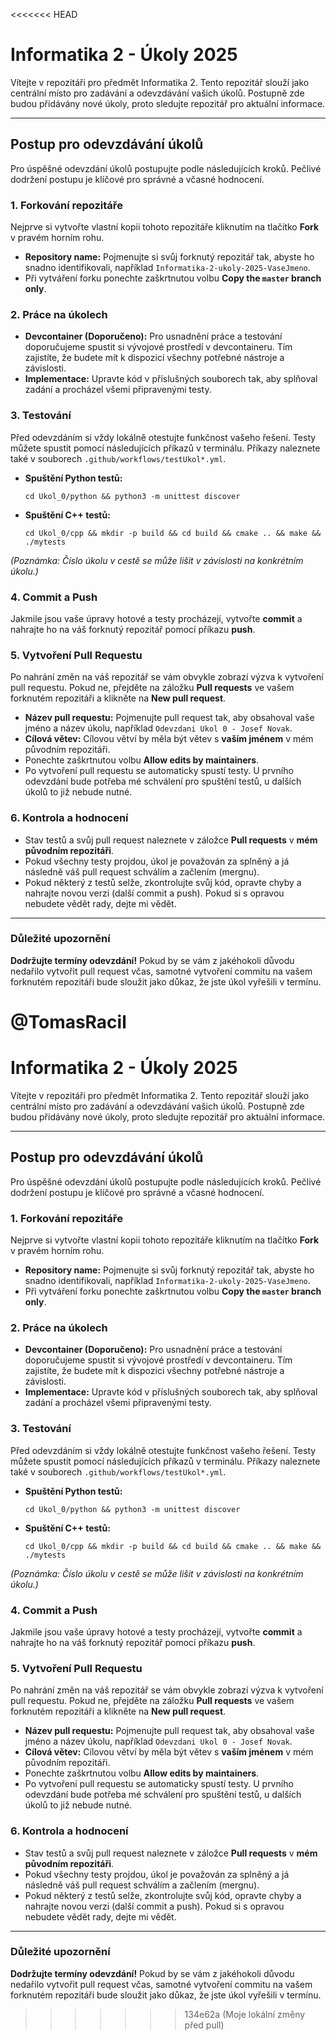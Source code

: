 <<<<<<< HEAD
# Informatika 2 - Úkoly 2025

Vítejte v repozitáři pro předmět Informatika 2. Tento repozitář slouží jako centrální místo pro zadávání a odevzdávání vašich úkolů. Postupně zde budou přidávány nové úkoly, proto sledujte repozitář pro aktuální informace.

---

## Postup pro odevzdávání úkolů

Pro úspěšné odevzdání úkolů postupujte podle následujících kroků. Pečlivé dodržení postupu je klíčové pro správné a včasné hodnocení.

### 1. Forkování repozitáře
Nejprve si vytvořte vlastní kopii tohoto repozitáře kliknutím na tlačítko **Fork** v pravém horním rohu.

* **Repository name:** Pojmenujte si svůj forknutý repozitář tak, abyste ho snadno identifikovali, například `Informatika-2-ukoly-2025-VaseJmeno`.
* Při vytváření forku ponechte zaškrtnutou volbu **Copy the `master` branch only**.

### 2. Práce na úkolech
* **Devcontainer (Doporučeno):** Pro usnadnění práce a testování doporučujeme spustit si vývojové prostředí v devcontaineru. Tím zajistíte, že budete mít k dispozici všechny potřebné nástroje a závislosti.
* **Implementace:** Upravte kód v příslušných souborech tak, aby splňoval zadání a procházel všemi připravenými testy.

### 3. Testování
Před odevzdáním si vždy lokálně otestujte funkčnost vašeho řešení. Testy můžete spustit pomocí následujících příkazů v terminálu. Příkazy naleznete také v souborech `.github/workflows/testUkol*.yml`.

* **Spuštění Python testů:**
    ```shell
    cd Ukol_0/python && python3 -m unittest discover
    ```
* **Spuštění C++ testů:**
    ```shell
    cd Ukol_0/cpp && mkdir -p build && cd build && cmake .. && make && ./mytests
    ```
*(Poznámka: Číslo úkolu v cestě se může lišit v závislosti na konkrétním úkolu.)*

### 4. Commit a Push
Jakmile jsou vaše úpravy hotové a testy procházejí, vytvořte **commit** a nahrajte ho na váš forknutý repozitář pomocí příkazu **push**.

### 5. Vytvoření Pull Requestu
Po nahrání změn na váš repozitář se vám obvykle zobrazí výzva k vytvoření pull requestu. Pokud ne, přejděte na záložku **Pull requests** ve vašem forknutém repozitáři a klikněte na **New pull request**.

* **Název pull requestu:** Pojmenujte pull request tak, aby obsahoval vaše jméno a název úkolu, například `Odevzdani Ukol 0 - Josef Novak`.
* **Cílová větev:** Cílovou větví by měla být větev s **vaším jménem** v mém původním repozitáři.
* Ponechte zaškrtnutou volbu **Allow edits by maintainers**.
* Po vytvoření pull requestu se automaticky spustí testy. U prvního odevzdání bude potřeba mé schválení pro spuštění testů, u dalších úkolů to již nebude nutné.

### 6. Kontrola a hodnocení
* Stav testů a svůj pull request naleznete v záložce **Pull requests** v **mém původním repozitáři**.
* Pokud všechny testy projdou, úkol je považován za splněný a já následně váš pull request schválím a začlením (mergnu).
* Pokud některý z testů selže, zkontrolujte svůj kód, opravte chyby a nahrajte novou verzi (další commit a push). Pokud si s opravou nebudete vědět rady, dejte mi vědět.

---

### Důležité upozornění
**Dodržujte termíny odevzdání!** Pokud by se vám z jakéhokoli důvodu nedařilo vytvořit pull request včas, samotné vytvoření commitu na vašem forknutém repozitáři bude sloužit jako důkaz, že jste úkol vyřešili v termínu.

@TomasRacil
=======
# Informatika 2 - Úkoly 2025

Vítejte v repozitáři pro předmět Informatika 2. Tento repozitář slouží jako centrální místo pro zadávání a odevzdávání vašich úkolů. Postupně zde budou přidávány nové úkoly, proto sledujte repozitář pro aktuální informace.

---

## Postup pro odevzdávání úkolů

Pro úspěšné odevzdání úkolů postupujte podle následujících kroků. Pečlivé dodržení postupu je klíčové pro správné a včasné hodnocení.

### 1. Forkování repozitáře
Nejprve si vytvořte vlastní kopii tohoto repozitáře kliknutím na tlačítko **Fork** v pravém horním rohu.

* **Repository name:** Pojmenujte si svůj forknutý repozitář tak, abyste ho snadno identifikovali, například `Informatika-2-ukoly-2025-VaseJmeno`.
* Při vytváření forku ponechte zaškrtnutou volbu **Copy the `master` branch only**.

### 2. Práce na úkolech
* **Devcontainer (Doporučeno):** Pro usnadnění práce a testování doporučujeme spustit si vývojové prostředí v devcontaineru. Tím zajistíte, že budete mít k dispozici všechny potřebné nástroje a závislosti.
* **Implementace:** Upravte kód v příslušných souborech tak, aby splňoval zadání a procházel všemi připravenými testy.

### 3. Testování
Před odevzdáním si vždy lokálně otestujte funkčnost vašeho řešení. Testy můžete spustit pomocí následujících příkazů v terminálu. Příkazy naleznete také v souborech `.github/workflows/testUkol*.yml`.

* **Spuštění Python testů:**
    ```shell
    cd Ukol_0/python && python3 -m unittest discover
    ```
* **Spuštění C++ testů:**
    ```shell
    cd Ukol_0/cpp && mkdir -p build && cd build && cmake .. && make && ./mytests
    ```
*(Poznámka: Číslo úkolu v cestě se může lišit v závislosti na konkrétním úkolu.)*

### 4. Commit a Push
Jakmile jsou vaše úpravy hotové a testy procházejí, vytvořte **commit** a nahrajte ho na váš forknutý repozitář pomocí příkazu **push**.

### 5. Vytvoření Pull Requestu
Po nahrání změn na váš repozitář se vám obvykle zobrazí výzva k vytvoření pull requestu. Pokud ne, přejděte na záložku **Pull requests** ve vašem forknutém repozitáři a klikněte na **New pull request**.

* **Název pull requestu:** Pojmenujte pull request tak, aby obsahoval vaše jméno a název úkolu, například `Odevzdani Ukol 0 - Josef Novak`.
* **Cílová větev:** Cílovou větví by měla být větev s **vaším jménem** v mém původním repozitáři.
* Ponechte zaškrtnutou volbu **Allow edits by maintainers**.
* Po vytvoření pull requestu se automaticky spustí testy. U prvního odevzdání bude potřeba mé schválení pro spuštění testů, u dalších úkolů to již nebude nutné.

### 6. Kontrola a hodnocení
* Stav testů a svůj pull request naleznete v záložce **Pull requests** v **mém původním repozitáři**.
* Pokud všechny testy projdou, úkol je považován za splněný a já následně váš pull request schválím a začlením (mergnu).
* Pokud některý z testů selže, zkontrolujte svůj kód, opravte chyby a nahrajte novou verzi (další commit a push). Pokud si s opravou nebudete vědět rady, dejte mi vědět.

---

### Důležité upozornění
**Dodržujte termíny odevzdání!** Pokud by se vám z jakéhokoli důvodu nedařilo vytvořit pull request včas, samotné vytvoření commitu na vašem forknutém repozitáři bude sloužit jako důkaz, že jste úkol vyřešili v termínu.
>>>>>>> 134e62a (Moje lokální změny před pull)
